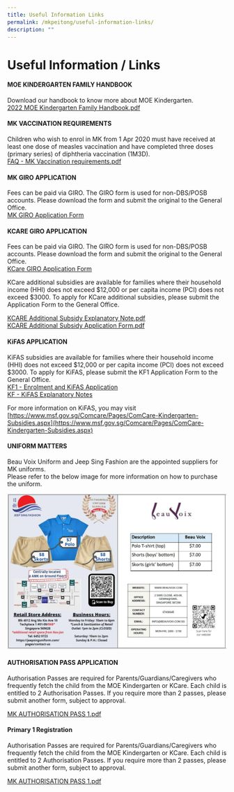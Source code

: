 ```yaml
---
title: Useful Information Links
permalink: /mkpeitong/useful-information-links/
description: ""
---
```

# Useful Information / Links


#### MOE KINDERGARTEN FAMILY HANDBOOK

Download our handbook to know more about MOE Kindergarten.  <br>
[2022 MOE Kindergarten Family Handbook.pdf](/files/MK@Pei%20Tong/2022%20MOE%20Kindergarten%20Family%20Handbook.pdf)

  

  

<!-- 
#### MOE KINDERGARTEN WAITLIST APPLICATION

Please fill out this [waitlist](https://go.gov.sg/mkpt-waitlist) <b>(LINK DOES NOT WORK)</b> if you would like to register your child for 2022/2023 K1/K2 class. 

Enrolments will be subject to available vacancies.


<img src="/images/MK@Pei%20Tong/MKPT%20Waitlist_QR%20Code.png"  
     style="width:25%">

-->
#### MK VACCINATION REQUIREMENTS

Children who wish to enrol in MK from 1 Apr 2020 must have received at least one dose of measles&nbsp;vaccination and have completed three doses (primary series) of diphtheria vaccination (1M3D).<br>
[FAQ - MK Vaccination requirements.pdf](/files/MK@Pei%20Tong/FAQ%20-%20MK%20Vaccination%20requirements.pdf)

  

  

#### MK GIRO APPLICATION

Fees can be paid via GIRO. The GIRO form is used for non-DBS/POSB accounts. Please download the form and submit the original to the General Office.<br>
[MK GIRO Application Form](/files/MK@Pei%20Tong/MK%20GIRO%20APPLICATION%20FORM.pdf)

  

  

#### KCARE GIRO APPLICATION

Fees can be paid via GIRO. The GIRO form is used for non-DBS/POSB accounts. Please download the form and submit the original to the General Office.<br>
[KCare GIRO Application Form](/files/MK@Pei%20Tong/MK%20GIRO%20APPLICATION%20FORM.pdf)

  

KCare additional subsidies are available for families where their household income (HHI) does not exceed $12,000 or per capita income (PCI) does not exceed $3000. To apply for KCare additional subsidies, please submit the Application Form to the General Office.

[KCARE Additional Subsidy Explanatory Note.pdf](/files/MK@Pei%20Tong/KCARE%20Additional%20Subsidy%20Explanatory%20Note.pdf)<br>
[KCARE Additional Subsidy Application Form.pdf](/files/MK@Pei%20Tong/KCARE%20Additional%20Subsidy%20Application%20Form%201.pdf)

  

  

#### KiFAS APPLICATION

KiFAS subsidies are available for families where their household income (HHI) does not exceed $12,000 or per capita income (PCI) does not exceed $3000. To apply for KiFAS, please submit the KF1 Application Form to the General Office.<br>
[KF1 - Enrolment and KiFAS Application](/files/MK@Pei%20Tong/KF1%20-%20Enrolment%20and%20KiFAS%20Application%201%20Aug%202020.pdf)<br>
[KF - KiFAS Explanatory Notes](/files/MK@Pei%20Tong/KF%20-%20KiFAS%20Explanatory%20Notes%201.pdf)

  

For more information on KiFAS, you may visit&nbsp;<br>
[https://www.msf.gov.sg/Comcare/Pages/ComCare-Kindergarten-Subsidies.aspx](https://www.msf.gov.sg/Comcare/Pages/ComCare-Kindergarten-Subsidies.aspx) 

  

#### UNIFORM MATTERS

Beau Voix Uniform and Jeep Sing Fashion are the appointed suppliers for MK uniforms.&nbsp;<br>
Please refer to the below image for more information on how to purchase the uniform.

![](/images/MK@Pei%20Tong/Uniform%20Suppliers_Flyer.jpg)


  

  

#### AUTHORISATION PASS APPLICATION

Authorisation Passes are required for Parents/Guardians/Caregivers who frequently fetch the child from the MOE Kindergarten or KCare. Each child is entitled to 2 Authorisation Passes. If you require more than 2 passes, please submit another form, subject to approval.

[MK AUTHORISATION PASS 1.pdf](/files/MK@Pei%20Tong/MK%20AUTHORISATION%20PASS%201.pdf)

#### Primary 1 Registration

Authorisation Passes are required for Parents/Guardians/Caregivers who frequently fetch the child from the MOE Kindergarten or KCare. Each child is entitled to 2 Authorisation Passes. If you require more than 2 passes, please submit another form, subject to approval.

[MK AUTHORISATION PASS 1.pdf](/files/MK@Pei%20Tong/MK%20AUTHORISATION%20PASS%201.pdf)